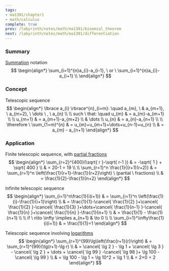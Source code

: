 ```yaml
---
tags:
- ma1301/chapter1
- math/calculus
complete: true
prev: /labyrinth/notes/math/ma1301/binomial_theorem
next: /labyrinth/notes/math/ma1301/differentiation
---
```

   
### Summary
[Summation](/labyrinth/notes/math/math_fundementals/summation_notation) notation
$$
\begin{align*}
\sum_{i=1}^{n}a_{i}-a_{i-1}, \ or \ \sum_{i=1}^{n}a_{i}-a_{i+1} \\
\end{align*}
$$
### Concept
Telescopic sequence
$$
\begin{align*}
\lbrace a_{i} \rbrace^{n}_{i=m}: \quad a_{m}, \ & a_{m+1}, \ a_{m+2}, \ \dots \ , \ a_{n} \\
\\
such \ that: \quad u_{m} & = a_{m}-a_{m+1} \\
\\
u_{m+1} & = a_{m+1}-a_{m+2} \\
& \dots \\
u_{n} & = a_{n}-a_{n+1} \\
\\
\therefore \ \sum_{1=m}^{n} & = u_{m}+u_{m+1}+\dots+u_{n-1}+u_{n} \\
& = a_{m} - a_{n+1}
\end{align*}
$$
### Application
Finite telescopic sequence, with [partial fractions](/labyrinth/notes/math/ma1301/partial_fractions)
$$
\begin{align*}
\sum_{r=2}^{400}(\sqrt{ r }-\sqrt{ r-1 }) & = -\sqrt{ 1 } + \sqrt{ 400 } \\
& = 20-1 = 19 \\
\\
\sum_{r=1}^n \frac{1}{(r+1)(r+2)} & = \sum_{r=1}^n \left(\frac{1}{r+1}-\frac{1}{r+2}\right) \ (partial \ fractions) \\
& = \frac{1}{2}-\frac{1}{n+2}
\end{align*}
$$

Infinite telescopic sequence
$$
\begin{align*}
\sum_{i=1}^n\frac{1}{i(i+1)} & = \sum_{i=1}^n \left(\frac{1}{i}-\frac{1}{i+1}\right) \\
& = \frac{1}{1}-\cancel{ \frac{1}{2} }+\cancel{ \frac{1}{2} }-\cancel{ \frac{1}{3} }+\dots+\cancel{ \frac{1}{n-1} }-\cancel{ \frac{1}{n} }+\cancel{ \frac{1}{n} }-\frac{1}{n+1} \\
& = \frac{1}{1} - \frac{1}{n+1} \\
\\
if \ n\to \infty \implies a_{n+1} & \to 0 \\
\\
\sum_{i=1}^\infty\frac{1}{i(i+1)} & = \frac{1}{1}=1
\end{align*}
$$

Telescopic sequence involving [logarithms](/labyrinth/notes/math/math_fundementals/rules_of_logarithms)
$$
\begin{align*}
\sum_{r=1}^{99}\lg\left(\frac{r+1}{r}\right) & = \sum_{r=1}^{99}(\lg(r+1)-\lg r) \\
& = \cancel{ \lg 2 } - \lg 1 + \cancel{ \lg 3 } - \cancel{ \lg 2 } + \dots + \cancel{ \lg 99 } -\cancel{ \lg 98  }+ \lg 100 - \cancel{ \lg 99 } \\
& = \lg 100 - \lg 1 = \lg 10^2 + \lg 1 \\
& = 2+0 = 2
\end{align*}
$$